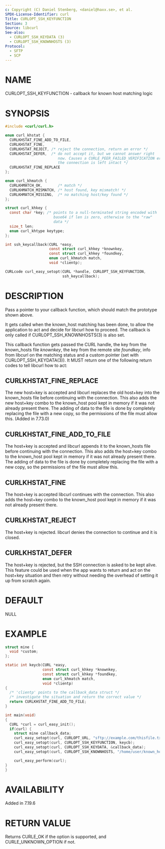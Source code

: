 ```yaml
---
c: Copyright (C) Daniel Stenberg, <daniel@haxx.se>, et al.
SPDX-License-Identifier: curl
Title: CURLOPT_SSH_KEYFUNCTION
Section: 3
Source: libcurl
See-also:
  - CURLOPT_SSH_KEYDATA (3)
  - CURLOPT_SSH_KNOWNHOSTS (3)
Protocol:
  - SFTP
  - SCP
---
```


# NAME

CURLOPT_SSH_KEYFUNCTION - callback for known host matching logic

# SYNOPSIS

~~~c
#include <curl/curl.h>

enum curl_khstat {
  CURLKHSTAT_FINE_ADD_TO_FILE,
  CURLKHSTAT_FINE,
  CURLKHSTAT_REJECT, /* reject the connection, return an error */
  CURLKHSTAT_DEFER,  /* do not accept it, but we cannot answer right
                        now. Causes a CURLE_PEER_FAILED_VERIFICATION error but
                        the connection is left intact */
  CURLKHSTAT_FINE_REPLACE
};

enum curl_khmatch {
  CURLKHMATCH_OK,       /* match */
  CURLKHMATCH_MISMATCH, /* host found, key mismatch! */
  CURLKHMATCH_MISSING,  /* no matching host/key found */
};

struct curl_khkey {
  const char *key; /* points to a null-terminated string encoded with
                      base64 if len is zero, otherwise to the "raw"
                      data */
  size_t len;
  enum curl_khtype keytype;
};

int ssh_keycallback(CURL *easy,
                    const struct curl_khkey *knownkey,
                    const struct curl_khkey *foundkey,
                    enum curl_khmatch match,
                    void *clientp);

CURLcode curl_easy_setopt(CURL *handle, CURLOPT_SSH_KEYFUNCTION,
                          ssh_keycallback);
~~~

# DESCRIPTION

Pass a pointer to your callback function, which should match the prototype
shown above.

It gets called when the known_host matching has been done, to allow the
application to act and decide for libcurl how to proceed. The callback is only
called if CURLOPT_SSH_KNOWNHOSTS(3) is also set.

This callback function gets passed the CURL handle, the key from the
known_hosts file *knownkey*, the key from the remote site *foundkey*,
info from libcurl on the matching status and a custom pointer (set with
CURLOPT_SSH_KEYDATA(3)). It MUST return one of the following return
codes to tell libcurl how to act:

## CURLKHSTAT_FINE_REPLACE

The new host+key is accepted and libcurl replaces the old host+key into the
known_hosts file before continuing with the connection. This also adds the new
host+key combo to the known_host pool kept in memory if it was not already
present there. The adding of data to the file is done by completely replacing
the file with a new copy, so the permissions of the file must allow
this. (Added in 7.73.0)

## CURLKHSTAT_FINE_ADD_TO_FILE

The host+key is accepted and libcurl appends it to the known_hosts file before
continuing with the connection. This also adds the host+key combo to the
known_host pool kept in memory if it was not already present there. The adding
of data to the file is done by completely replacing the file with a new copy,
so the permissions of the file must allow this.

## CURLKHSTAT_FINE

The host+key is accepted libcurl continues with the connection. This also adds
the host+key combo to the known_host pool kept in memory if it was not already
present there.

## CURLKHSTAT_REJECT

The host+key is rejected. libcurl denies the connection to continue and it is
closed.

## CURLKHSTAT_DEFER

The host+key is rejected, but the SSH connection is asked to be kept alive.
This feature could be used when the app wants to return and act on the
host+key situation and then retry without needing the overhead of setting it
up from scratch again.

# DEFAULT

NULL

# EXAMPLE

~~~c
struct mine {
  void *custom;
};

static int keycb(CURL *easy,
                 const struct curl_khkey *knownkey,
                 const struct curl_khkey *foundkey,
                 enum curl_khmatch match,
                 void *clientp)
{
  /* 'clientp' points to the callback_data struct */
  /* investigate the situation and return the correct value */
  return CURLKHSTAT_FINE_ADD_TO_FILE;
}

int main(void)
{
  CURL *curl = curl_easy_init();
  if(curl) {
    struct mine callback_data;
    curl_easy_setopt(curl, CURLOPT_URL, "sftp://example.com/thisfile.txt");
    curl_easy_setopt(curl, CURLOPT_SSH_KEYFUNCTION, keycb);
    curl_easy_setopt(curl, CURLOPT_SSH_KEYDATA, &callback_data);
    curl_easy_setopt(curl, CURLOPT_SSH_KNOWNHOSTS, "/home/user/known_hosts");

    curl_easy_perform(curl);
}
}
~~~

# AVAILABILITY

Added in 7.19.6

# RETURN VALUE

Returns CURLE_OK if the option is supported, and CURLE_UNKNOWN_OPTION if not.

